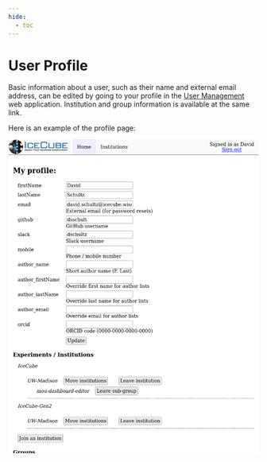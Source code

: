 ```yaml
---
hide:
  - toc
---
```


# User Profile

Basic information about a user, such as their name and external email address,
can be edited by going to your profile in the
[User Management](user-management.icecube.aq/) web application.
Institution and group information is available at the same link.

Here is an example of the profile page:

![profile](images/profile.png)
